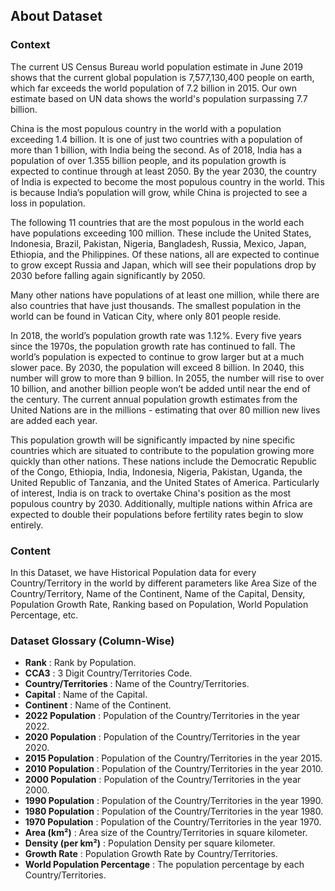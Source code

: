 ## About Dataset

### Context

The current US Census Bureau world population estimate in June 2019 shows that the current global population is 7,577,130,400 people on earth, which far exceeds the world population of 7.2 billion in 2015. Our own estimate based on UN data shows the world's population surpassing 7.7 billion.

China is the most populous country in the world with a population exceeding 1.4 billion. It is one of just two countries with a population of more than 1 billion, with India being the second. As of 2018, India has a population of over 1.355 billion people, and its population growth is expected to continue through at least 2050. By the year 2030, the country of India is expected to become the most populous country in the world. This is because India’s population will grow, while China is projected to see a loss in population.

The following 11 countries that are the most populous in the world each have populations exceeding 100 million. These include the United States, Indonesia, Brazil, Pakistan, Nigeria, Bangladesh, Russia, Mexico, Japan, Ethiopia, and the Philippines. Of these nations, all are expected to continue to grow except Russia and Japan, which will see their populations drop by 2030 before falling again significantly by 2050.

Many other nations have populations of at least one million, while there are also countries that have just thousands. The smallest population in the world can be found in Vatican City, where only 801 people reside.

In 2018, the world’s population growth rate was 1.12%. Every five years since the 1970s, the population growth rate has continued to fall. The world’s population is expected to continue to grow larger but at a much slower pace. By 2030, the population will exceed 8 billion. In 2040, this number will grow to more than 9 billion. In 2055, the number will rise to over 10 billion, and another billion people won’t be added until near the end of the century. The current annual population growth estimates from the United Nations are in the millions - estimating that over 80 million new lives are added each year.

This population growth will be significantly impacted by nine specific countries which are situated to contribute to the population growing more quickly than other nations. These nations include the Democratic Republic of the Congo, Ethiopia, India, Indonesia, Nigeria, Pakistan, Uganda, the United Republic of Tanzania, and the United States of America. Particularly of interest, India is on track to overtake China's position as the most populous country by 2030. Additionally, multiple nations within Africa are expected to double their populations before fertility rates begin to slow entirely.

### Content

In this Dataset, we have Historical Population data for every Country/Territory in the world by different parameters like Area Size of the Country/Territory, Name of the Continent, Name of the Capital, Density, Population Growth Rate, Ranking based on Population, World Population Percentage, etc.

### Dataset Glossary (Column-Wise)

* **Rank** : Rank by Population.
* **CCA3** : 3 Digit Country/Territories Code.
* **Country/Territories** : Name of the Country/Territories.
* **Capital** : Name of the Capital.
* **Continent** : Name of the Continent.
* **2022 Population** : Population of the Country/Territories in the year 2022.
* **2020 Population** : Population of the Country/Territories in the year 2020.
* **2015 Population** : Population of the Country/Territories in the year 2015.
* **2010 Population** : Population of the Country/Territories in the year 2010.
* **2000 Population** : Population of the Country/Territories in the year 2000.
* **1990 Population** : Population of the Country/Territories in the year 1990.
* **1980 Population** : Population of the Country/Territories in the year 1980.
* **1970 Population** : Population of the Country/Territories in the year 1970.
* **Area (km²)** : Area size of the Country/Territories in square kilometer.
* **Density (per km²)** : Population Density per square kilometer.
* **Growth Rate** : Population Growth Rate by Country/Territories.
* **World Population Percentage** : The population percentage by each Country/Territories.
